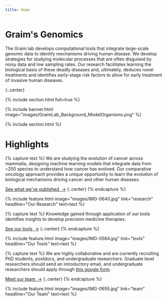 ```yaml
---
title: Home
---
```


# Graim's Genomics
The Graim lab develops computational tools that integrate large-scale genomic data to identify mechanisms driving human disease. 
We develop strategies for studying molecular processes that are often disguised by noisy data and low sampling rates. 
Our research facilitates learning the biological basis of these deadly diseases and, ultimately, deduces novel treatments and identifies early-stage risk factors to allow for early treatment of invasive human diseases.


{:.center}

{% include section.html full=true %}

{% include banner.html image="images/GraimLab_Background_ModelOrganisms.png" %}
<!-- {% include banner.html image="images/banner.jpg" %} -->

{% include section.html %}

# Highlights

{% capture text %}
We are studying the evolution of cancer across mammalia, designing machine learning models that integrate data from ~250 species to understand how cancer has evolved. Our comparative oncology approach provides a unique opportunity to learn the evolution of biological mechanisms driving cancer and other human diseases. 

[See what we've published &nbsp;→](research)
{:.center}
{% endcapture %}

{%
  include feature.html
  image="images/IMG-0640.jpg"
  link="research"
  headline="Our Research"
  text=text
%}

{% capture text %}
Knowledge gained through application of our tools identifies insights to develop precision medicine therapies.

[See our tools &nbsp;→](tools)
{:.center}
{% endcapture %}

{%
  include feature.html
  image="images/IMG-0584.jpg"
  link="tools"
  headline="Our Tools"
  text=text
%}

{% capture text %}
We are highly collaborative and are currently recruiting PhD students, postdocs, and undergraduate researchers. Graduate level researchers should send an introductory email, and undergraduate researchers should apply through [this google form](https://docs.google.com/forms/d/e/1FAIpQLSfVRt82UDINJlIHZn858qKjeD8qR4kIAMq85jNibOfhf0Vy_g/viewform?usp=sf_link).

[Meet our team &nbsp;→](team)
{:.center}
{% endcapture %}

{%
  include feature.html
  image="images/IMG-0655.jpg"
  link="team"
  headline="Our Team"
  text=text
%}
